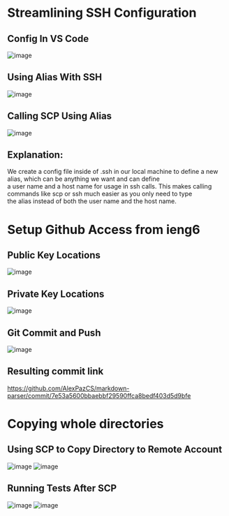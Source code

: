 # Streamlining SSH Configuration
## Config In VS Code
![image](https://user-images.githubusercontent.com/103294574/167321055-3ee38681-8184-4b08-8876-07ebe7e2c168.png)
## Using Alias With SSH
![image](https://user-images.githubusercontent.com/103294574/167321091-73ca2b76-7f5a-44b2-8a4a-b04023b1f8a4.png)
## Calling SCP Using Alias
![image](https://user-images.githubusercontent.com/103294574/167321464-8c46cb67-e4a2-4db0-be15-af43c7464bad.png)
## Explanation:
We create a config file inside of .ssh in our local machine to define a new alias, which can be anything we want and can define <br>
a user name and a host name for usage in ssh calls. This makes calling commands like scp or ssh much easier as you only need to type <br>
the alias instead of both the user name and the host name.
# Setup Github Access from ieng6
## Public Key Locations
![image](https://user-images.githubusercontent.com/103294574/167345011-a896085d-a0a2-4d09-8705-a83c124c150e.png)
## Private Key Locations
![image](https://user-images.githubusercontent.com/103294574/167995535-725ff6f4-9169-481b-a532-749f0fa5112c.png)
## Git Commit and Push
![image](https://user-images.githubusercontent.com/103294574/167995293-9952335c-0f1e-48a6-9278-019bb87776a0.png)
## Resulting commit link
https://github.com/AlexPazCS/markdown-parser/commit/7e53a5600bbaebbf29590ffca8bedf403d5d9bfe
# Copying whole directories
## Using SCP to Copy Directory to Remote Account
![image](https://user-images.githubusercontent.com/103294574/167997118-c3339165-e0ad-468f-904a-c803b200e18f.png)
![image](https://user-images.githubusercontent.com/103294574/167997155-bdd39cb4-c555-4598-89bd-25d9d911271f.png)
## Running Tests After SCP
![image](https://user-images.githubusercontent.com/103294574/167998890-9e120530-032f-493b-ab78-0533a708b095.png)
![image](https://user-images.githubusercontent.com/103294574/167998941-63771dd6-3db9-4bae-95f2-e3e94ef75ea0.png)

